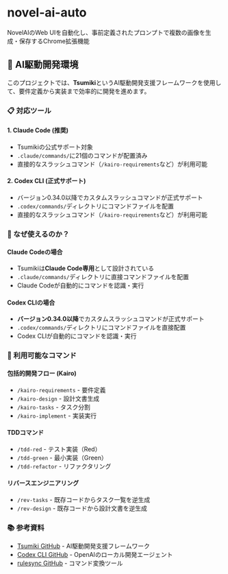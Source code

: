 # novel-ai-auto

NovelAIのWeb UIを自動化し、事前定義されたプロンプトで複数の画像を生成・保存するChrome拡張機能

## 🚀 AI駆動開発環境

このプロジェクトでは、**Tsumiki**というAI駆動開発支援フレームワークを使用して、要件定義から実装まで効率的に開発を進めます。

### 📋 対応ツール

#### 1. **Claude Code** (推奨)
- Tsumikiの公式サポート対象
- `.claude/commands/`に21個のコマンドが配置済み
- 直接的なスラッシュコマンド（`/kairo-requirements`など）が利用可能

#### 2. **Codex CLI** (正式サポート)
- バージョン0.34.0以降でカスタムスラッシュコマンドが正式サポート
- `.codex/commands/`ディレクトリにコマンドファイルを配置
- 直接的なスラッシュコマンド（`/kairo-requirements`など）が利用可能

### 🔧 なぜ使えるのか？

#### Claude Codeの場合
- Tsumikiは**Claude Code専用**として設計されている
- `.claude/commands/`ディレクトリに直接コマンドファイルを配置
- Claude Codeが自動的にコマンドを認識・実行

#### Codex CLIの場合
- **バージョン0.34.0以降**でカスタムスラッシュコマンドが正式サポート
- `.codex/commands/`ディレクトリにコマンドファイルを直接配置
- Codex CLIが自動的にコマンドを認識・実行

### 🎯 利用可能なコマンド

#### 包括的開発フロー (Kairo)
- `/kairo-requirements` - 要件定義
- `/kairo-design` - 設計文書生成
- `/kairo-tasks` - タスク分割
- `/kairo-implement` - 実装実行

#### TDDコマンド
- `/tdd-red` - テスト実装（Red）
- `/tdd-green` - 最小実装（Green）
- `/tdd-refactor` - リファクタリング

#### リバースエンジニアリング
- `/rev-tasks` - 既存コードからタスク一覧を逆生成
- `/rev-design` - 既存コードから設計文書を逆生成

### 📚 参考資料
- [Tsumiki GitHub](https://github.com/classmethod/tsumiki) - AI駆動開発支援フレームワーク
- [Codex CLI GitHub](https://github.com/openai/codex-cli) - OpenAIのローカル開発エージェント
- [rulesync GitHub](https://github.com/rulesync/rulesync) - コマンド変換ツール
